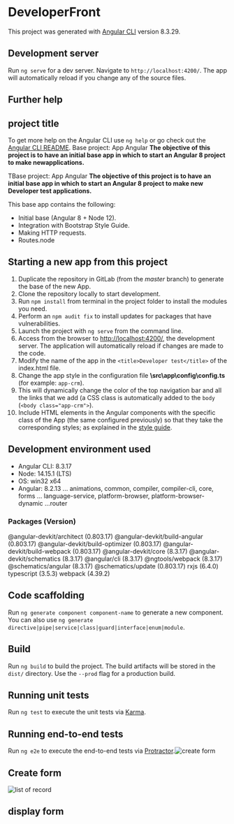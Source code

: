 # DeveloperFront

This project was generated with [Angular CLI](https://github.com/angular/angular-cli) version 8.3.29.

## Development server

Run `ng serve` for a dev server. Navigate to `http://localhost:4200/`. The app will automatically reload if you change any of the source files.

## Further help
## project title


To get more help on the Angular CLI use `ng help` or go check out the [Angular CLI README](https://github.com/angular/angular-cli/blob/master/README.md).
Base project: App  Angular
**The objective of this project is to have an initial base app in which to start an Angular 8 project to make newapplications.**

TBase project: App  Angular
**The objective of this project is to have an initial base app in which to start an Angular 8 project to make new Developer test applications.**

This base app contains the following:
 - Initial base (Angular 8 + Node 12).
 - Integration with  Bootstrap Style Guide.
 - Making HTTP requests.
 - Routes.node
 
 ## Starting a new app from this project
1. Duplicate the repository in GitLab (from the _master_ branch) to generate the base of the new App.
2. Clone the repository locally to start development.
3. Run `npm install` from terminal in the project folder to install the modules you need.
4. Perform an `npm audit fix` to install updates for packages that have vulnerabilities.
6. Launch the project with `ng serve` from the command line.
7. Access from the browser to [http://localhost:4200/](http://localhost:4200/), the development server. The application will automatically reload if changes are made to the code.
8. Modify the name of the app in the `<title>Developer test</title>` of the index.html file.
9. Change the app style in the configuration file **\src\app\config\config.ts** (for example: `app-crm`).
10. This will dynamically change the color of the top navigation bar and all the links that we add (a CSS class is automatically added to the `body` (`<body class="app-crm">`).
11. Include HTML elements in the Angular components with the specific class of the App (the same configured previously) so that they take the corresponding styles; as explained in the [style guide](http://styleguide.preving.com/docs/4.3/applications/custom-components/).

## Development environment used
- Angular CLI: 8.3.17
- Node: 14.15.1 (LTS)
- OS: win32 x64
- Angular: 8.2.13
... animations, common, compiler, compiler-cli, core, forms
... language-service, platform-browser, platform-browser-dynamic
...router
### Packages (Version)
@angular-devkit/architect (0.803.17)
@angular-devkit/build-angular (0.803.17)
@angular-devkit/build-optimizer (0.803.17)
@angular-devkit/build-webpack (0.803.17)
@angular-devkit/core (8.3.17)
@angular-devkit/schematics (8.3.17)
@angular/cli (8.3.17)
@ngtools/webpack (8.3.17)
@schematics/angular (8.3.17)
@schematics/update (0.803.17)
rxjs (6.4.0)
typescript (3.5.3)
webpack (4.39.2)
## Code scaffolding

Run `ng generate component component-name` to generate a new component. You can also use `ng generate directive|pipe|service|class|guard|interface|enum|module`.

## Build

Run `ng build` to build the project. The build artifacts will be stored in the `dist/` directory. Use the `--prod` flag for a production build.

## Running unit tests

Run `ng test` to execute the unit tests via [Karma](https://karma-runner.github.io).

## Running end-to-end tests

Run `ng e2e` to execute the end-to-end tests via [Protractor](http://www.protractortest.org/).![create form](https://user-images.githubusercontent.com/77746680/169733046-066ada31-e418-43af-8f7b-d05d27bb60a8.png)
## Create form
![list of record](https://user-images.githubusercontent.com/77746680/169733123-bd8697f6-202c-4589-b39b-4488a03fa6be.png)
## display form
